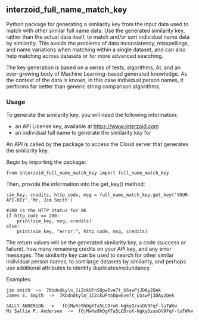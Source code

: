 ## interzoid_full_name_match_key

Python package for generating a similarity key from the input data used to match with other similar full name data. Use the generated similarity key, rather than the actual data itself, to match and/or sort individual name data by similarity. This avoids the problems of data inconsistency, misspellings, and name variations when matching within a single dataset, and can also help matching across datasets or for more advanced searching.

The key generation is based on a series of tests, algorithms, AI, and an ever-growing body of Machine Learning-based generated knowledge. As the context of the data is known, in this case individual person names, it performs far better than generic string comparison algorithms.

### Usage

To generate the similarity key, you will need the following information:

- an API License key, available at https://www.interzoid.com
- an individual full name to generate the similarity key for

An API is called by the package to access the Cloud server that generates the similarity key.

Begin by importing the package:

    from interzoid_full_name_match_key import full_name_match_key

Then, provide the information into the get_key() method:

    sim_key, credits, http_code, msg = full_name_match_key.get_key('YOUR-API-KEY','Mr. Jim Smith')

    #200 is the HTTP status for OK
    if http_code == 200:  
        print(sim_key, msg, credits)
    else:
        print(sim_key, "error:", http_code, msg, credits)

The return values will be the generated similarity key, a code (success or failure), how many remaining credits on your API key, and any error messages. The similarity key can be used to search for other similar individual person names, to sort large datasets by similarity, and perhaps use additional attributes to identify duplicates/redundancy.

Examples:

    jim smith  ->  7Kbdndkyln_1iZckUFnSOpwEve7t_USswPjJDAy2Qek
    James E. Smyth  ->  7Kbdndkyln_1iZckUFnSOpwEve7t_USswPjJDAy2Qek

    SALLY ANDERSON  ->   fOjMwYe9hOgKTa5LCDruK-NgkyDzasOV9Fqf-luTWXw
    Ms Sallie P. Andersen  ->  fOjMwYe9hOgKTa5LCDruK-NgkyDzasOV9Fqf-luTWXw